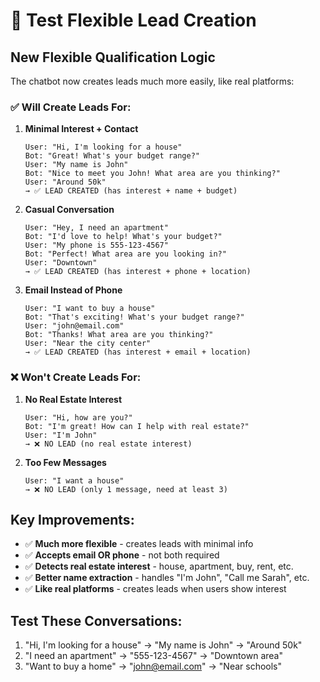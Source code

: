 # 🧪 Test Flexible Lead Creation

## New Flexible Qualification Logic

The chatbot now creates leads much more easily, like real platforms:

### ✅ **Will Create Leads For:**

1. **Minimal Interest + Contact**
   ```
   User: "Hi, I'm looking for a house"
   Bot: "Great! What's your budget range?"
   User: "My name is John"
   Bot: "Nice to meet you John! What area are you thinking?"
   User: "Around 50k"
   → ✅ LEAD CREATED (has interest + name + budget)
   ```

2. **Casual Conversation**
   ```
   User: "Hey, I need an apartment"
   Bot: "I'd love to help! What's your budget?"
   User: "My phone is 555-123-4567"
   Bot: "Perfect! What area are you looking in?"
   User: "Downtown"
   → ✅ LEAD CREATED (has interest + phone + location)
   ```

3. **Email Instead of Phone**
   ```
   User: "I want to buy a house"
   Bot: "That's exciting! What's your budget range?"
   User: "john@email.com"
   Bot: "Thanks! What area are you thinking?"
   User: "Near the city center"
   → ✅ LEAD CREATED (has interest + email + location)
   ```

### ❌ **Won't Create Leads For:**

1. **No Real Estate Interest**
   ```
   User: "Hi, how are you?"
   Bot: "I'm great! How can I help with real estate?"
   User: "I'm John"
   → ❌ NO LEAD (no real estate interest)
   ```

2. **Too Few Messages**
   ```
   User: "I want a house"
   → ❌ NO LEAD (only 1 message, need at least 3)
   ```

## Key Improvements:

- ✅ **Much more flexible** - creates leads with minimal info
- ✅ **Accepts email OR phone** - not both required
- ✅ **Detects real estate interest** - house, apartment, buy, rent, etc.
- ✅ **Better name extraction** - handles "I'm John", "Call me Sarah", etc.
- ✅ **Like real platforms** - creates leads when users show interest

## Test These Conversations:

1. "Hi, I'm looking for a house" → "My name is John" → "Around 50k"
2. "I need an apartment" → "555-123-4567" → "Downtown area"
3. "Want to buy a home" → "john@email.com" → "Near schools"
